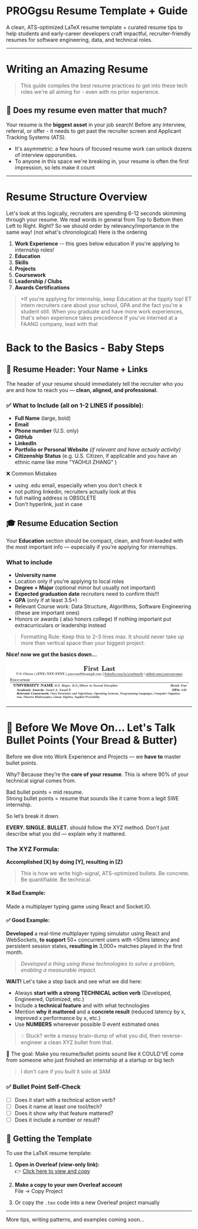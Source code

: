 # PROGgsu Resume Template + Guide

A clean, ATS-optimized LaTeX resume template + curated resume tips to help students and early-career developers craft impactful, recruiter-friendly resumes for software engineering, data, and technical roles.

---
# Writing an Amazing Resume 

> This guide compiles the best resume practices to get into these tech roles we're all aiming for - even with no prior experience.

## 🤔 Does my resume even matter that much? 
Your resume is the **biggest asset** in your job search! Before any interview, referral, or offer - it needs to get past the recruiter screen and Applicant Tracking Systems (ATS).
- It's asymmetric: a few hours of focused resume work can unlock dozens of interview opporunities.
- To anyone in this space we're breaking in, your resume is often the first impression, so lets make it count

---
# Resume Structure Overview
Let's look at this logically, recruiters are spending 6-12 seconds skimming through your resume. We read words in general from Top to Bottom then Left to Right. Right? 
So we should order by relevancy/importance in the same way! (not what's chronological)
Here is the ordering

1. **Work Experience**  -- this goes below education if you're applying to internship roles!
2. **Education** 
3. **Skills**
4. **Projects**
5. **Coursework**
6. **Leadership / Clubs**
7. **Awards Certifications**

> *If you're applying for internship, keep Education at the tippity top! ET intern recruiters care about your school, GPA and the fact you're a student still. When you graduate and have more work experiences, that's when experience takes precedence
> If you've interned at a FAANG company, lead with that

# Back to the Basics - Baby Steps

## 🧢 Resume Header: Your Name + Links
The header of your resume should immediately tell the recruiter who you are and how to reach you — **clean, aligned, and professional.**

### ✅ What to Include (all on 1-2 LINES if possible):

- **Full Name** (large, bold)
- **Email**
- **Phone number** (U.S. only)
- **GitHub**
- **LinkedIn**
- **Portfolio or Personal Website** *(if relevant and have actualy activity)*
- **Citizenship Status** (e.g. U.S. Citizen, if applicable and you have an ethnic name like mine "YAOHUI ZHANG" )


❌ Common Mistakes
- using .edu email, especially when you don't check it
- not putting linkedin, recruiters actually look at this
- full mailing address is OBSOLETE
- Don't hyperlink, just in case

## 🎓 Resume Education Section

Your **Education** section should be compact, clean, and front-loaded with the most important info — especially if you're applying for internships.

### What to include

- **University name**
- Location only if you're applying to local roles
- **Degree + Major** (optional minor but usually not important)
- **Expected graduation date** recruiters need to confirm this!!!
- **GPA** (only if at least 3.5+)
- Relevant Course work: Data Structure, Algorithms, Software Engineering (these are important ones)
- Honors or awards ( also honors college) If nothing important put extracurriculars or leadership instead

> Formatting Rule: Keep this to 2–3 lines max. It should never take up more than vertical space than your biggest project.

**Nice! now we got the basics down...**

![Header + Education Example](images/header%20and%20education.png)

---

# 🧈 Before We Move On... Let's Talk Bullet Points (Your Bread & Butter)

Before we dive into Work Experience and Projects — we **have to** master bullet points.

Why? Because they’re the **core of your resume**. This is where 90% of your technical signal comes from.

Bad bullet points = mid resume.  
Strong bullet points = resume that sounds like it came from a legit SWE internship.

So let’s break it down.

**EVERY. SINGLE. BULLET.** should follow the XYZ method. 
Don't just describe what you did — explain why it mattered.

### The XYZ Formula:
**Accomplished [X] by doing [Y], resulting in [Z}**

> This is how we write high-signal, ATS-optimized bullets. Be concrete. Be quantifiable. Be technical.

#### ❌ Bad Example:
Made a multiplayer typing game using React and Socket.IO.

#### ✅ Good Example:
**Developed** a real-time multiplayer typing simulator using React and WebSockets, **to support** 50+ concurrent users with <50ms latency and persistent session states, **resulting in** 3,000+ matches played in the first month.

> _Developed a thing using these technologies to solve a problem, enabling a measurable impact._

**WAIT!** Let's take a step back and see what we did here:
- Always **start with a strong TECHNICAL action verb** (Developed, Engineered, Optimized, etc.)
- Include a **technical feature** and with what technologies
- Mention **why it mattered** and a **concrete result** (reduced latency by x, improved x performance by x, etc.)
- Use **NUMBERS** whereever possible 0 event estimated ones
  
>💡 Stuck? write a messy brain-dump of what you did, then reverse-engineer a clean XYZ bullet from that.

🎯 The goal: Make you resume/bullet points sound like it COULD'VE come from someone who just finished an internship at a startup or big tech
> I don't care if you built it solo at 3AM

### ✅ Bullet Point Self-Check

- [ ] Does it start with a technical action verb?
- [ ] Does it name at least one tool/tech?
- [ ] Does it show *why* that feature mattered?
- [ ] Does it include a number or result?

## 🚀 Getting the Template

To use the LaTeX resume template:

1. **Open in Overleaf (view-only link):**  
   👉 [Click here to view and copy](https://www.overleaf.com/read/hkwggdfzrdjf#f0af7d)

2. **Make a copy to your own Overleaf account**  
   File → Copy Project

3. Or copy the `.tex` code into a new Overleaf project manually

---

More tips, writing patterns, and examples coming soon...


